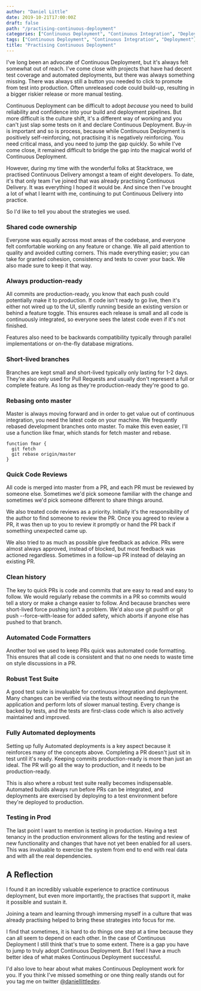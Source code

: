 ```yaml
---
author: "Daniel Little"
date: 2019-10-21T17:00:00Z
draft: false
path: "/practising-continuous-deployment"
categories: ["Continuous Deployment", "Continuous Integration", "Deployment"]
tags: ["Continuous Deployment", "Continuous Integration", "Deployment"]
title: "Practising Continuous Deployment"
---
```


I've long been an advocate of Continuous Deployment, but it's always felt somewhat out of reach. I've come close with projects that have had decent test coverage and automated deployments, but there was always something missing. There was always still a button you needed to click to promote from test into production. Often unreleased code could build-up, resulting in a bigger riskier release or more manual testing.

Continuous Deployment can be difficult to adopt *because* you need to build reliability and confidence into your build and deployment pipelines. But more difficult is the culture shift, it's a different way of working and you can't just slap some tests on it and declare Continuous Deployment. Buy-in is important and so is process, because while Continuous Deployment is positively self-reinforcing, not practising it is negatively reinforcing. You need critical mass, and you need to jump the gap quickly. So while I've come close, it remained difficult to bridge the gap into the magical world of Continuous Deployment.

However, during my time with the wonderful folks at Stacktrace, we practised Continuous Delivery amongst a team of eight developers. To date, it's that only team I've joined that was already practising Continuous Delivery. It was everything I hoped it would be. And since then I've brought a lot of what I learnt with me, continuing to put Continuous Delivery into practice.

So I'd like to tell you about the strategies we used.

### Shared code ownership

Everyone was equally across most areas of the codebase, and everyone felt comfortable working on any feature or change. We all paid attention to quality and avoided cutting corners. This made everything easier; you can take for granted cohesion, consistency and tests to cover your back. We also made sure to keep it that way.

### Always production-ready

All commits are production-ready, you know that each push could potentially make it to production. If code isn't ready to go live, then it's either not wired up to the UI, silently running beside an existing version or behind a feature toggle. This ensures each release is small and all code is continuously integrated, so everyone sees the latest code even if it's not finished.

Features also need to be backwards compatibility typically through parallel implementations or on-the-fly database migrations.

### Short-lived branches

Branches are kept small and short-lived typically only lasting for 1-2 days. They're also only used for Pull Requests and usually don't represent a full or complete feature. As long as they're production-ready they're good to go.

### Rebasing onto master

Master is always moving forward and in order to get value out of continuous integration, you need the latest code on your machine. We frequently rebased development branches onto master. To make this even easier, I'll use a function like fmar, which stands for fetch master and rebase.

```
function fmar {
  git fetch
  git rebase origin/master
}
```

### Quick Code Reviews

All code is merged into master from a PR, and each PR must be reviewed by someone else. Sometimes we'd pick someone familiar with the change and sometimes we'd pick someone different to share things around.

We also treated code reviews as a priority. Initially it's the responsibility of the author to find someone to review the PR. Once you agreed to review a PR, it was then up to you to review it promptly or hand the PR back if something unexpected came up.

We also tried to as much as possible give feedback as advice. PRs were almost always approved, instead of blocked, but most feedback was actioned regardless. Sometimes in a follow-up PR instead of delaying an existing PR.

### Clean history

The key to quick PRs is code and commits that are easy to read and easy to follow. We would regularly rebase the commits in a PR so commits would tell a story or make a change easier to follow. And because branches were short-lived force pushing isn't a problem. We'd also use git pushfl or git push --force-with-lease for added safety, which aborts if anyone else has pushed to that branch.

### Automated Code Formatters

Another tool we used to keep PRs quick was automated code formatting. This ensures that all code is consistent and that no one needs to waste time on style discussions in a PR.

### Robust Test Suite

A good test suite is invaluable for continuous integration and deployment. Many changes can be verified via the tests without needing to run the application and perform lots of slower manual testing. Every change is backed by tests, and the tests are first-class code which is also actively maintained and improved.

### Fully Automated deployments

Setting up fully Automated deployments is a key aspect because it reinforces many of the concepts above. Completing a PR doesn't just sit in test until it's ready. Keeping commits production-ready is more than just an ideal. The PR will go all the way to production, and it needs to be production-ready.

This is also where a robust test suite really becomes indispensable. Automated builds always run before PRs can be integrated, and deployments are exercised by deploying to a test environment before they're deployed to production.

### Testing in Prod

The last point I want to mention is testing in production. Having a test tenancy in the production environment allows for the testing and review of new functionality and changes that have not yet been enabled for all users. This was invaluable to exercise the system from end to end with real data and with all the real dependencies.

## A Reflection

I found it an incredibly valuable experience to practice continuous deployment, but even more importantly, the practises that support it, make it possible and sustain it. 

Joining a team and learning through immersing myself in a culture that was already practising helped to bring these strategies into focus for me. 

I find that sometimes, it is hard to do things one step at a time because they can all seem to depend on each other. In the case of Continuous Deployment I still think that's true to some extent. There is a gap you have to jump to truly adopt Continuous Deployment. But I feel I have a much better idea of what makes Continuous Deployment successful.



I'd also love to hear about what makes Continuous Deployment work for you. If you think I've missed something or one thing really stands out for you tag me on twitter [@daniellittledev](https://twitter.com/daniellittledev).

